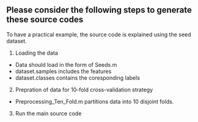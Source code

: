 ## Please consider the following steps to generate these source codes
To have a practical example, the source code is explained using the seed dataset.

1. Loading the data
  
  - Data should load in the form of Seeds.m
  - dataset.samples includes the features
  - dataset.classes contains the coresponding labels

2. Prepration of data for 10-fold cross-validation strategy

  - Preprocessing_Ten_Fold.m partitions data into 10 disjoint folds.
  
3. Run the main source code
